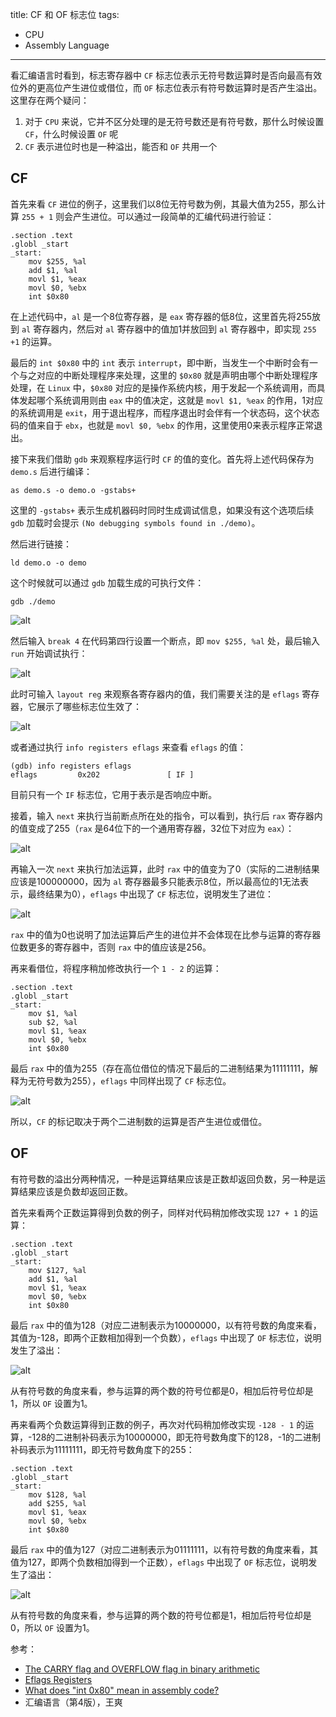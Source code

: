 title: CF 和 OF 标志位
tags:
- CPU
- Assembly Language
---

看汇编语言时看到，标志寄存器中 `CF` 标志位表示无符号数运算时是否向最高有效位外的更高位产生进位或借位，而 `OF` 标志位表示有符号数运算时是否产生溢出。这里存在两个疑问：

1. 对于 `CPU` 来说，它并不区分处理的是无符号数还是有符号数，那什么时候设置 `CF`，什么时候设置 `OF` 呢
2. `CF` 表示进位时也是一种溢出，能否和 `OF` 共用一个

## CF
首先来看 `CF` 进位的例子，这里我们以8位无符号数为例，其最大值为255，那么计算 `255 + 1` 则会产生进位。可以通过一段简单的汇编代码进行验证：

```
.section .text
.globl _start
_start:
    mov $255, %al
    add $1, %al
    movl $1, %eax
    movl $0, %ebx
    int $0x80
```

在上述代码中，`al` 是一个8位寄存器，是 `eax` 寄存器的低8位，这里首先将255放到 `al` 寄存器内，然后对 `al` 寄存器中的值加1并放回到 `al` 寄存器中，即实现 `255 +1` 的运算。

最后的 `int $0x80` 中的 `int` 表示 `interrupt`，即中断，当发生一个中断时会有一个与之对应的中断处理程序来处理，这里的 `$0x80` 就是声明由哪个中断处理程序处理，在 `Linux` 中，`$0x80` 对应的是操作系统内核，用于发起一个系统调用，而具体发起哪个系统调用则由 `eax` 中的值决定，这就是 `movl $1, %eax` 的作用，1对应的系统调用是 `exit`，用于退出程序，而程序退出时会伴有一个状态码，这个状态码的值来自于 `ebx`，也就是 `movl $0, %ebx` 的作用，这里使用0来表示程序正常退出。

接下来我们借助 `gdb` 来观察程序运行时 `CF` 的值的变化。首先将上述代码保存为 `demo.s` 后进行编译：

```
as demo.s -o demo.o -gstabs+
```

这里的 `-gstabs+` 表示生成机器码时同时生成调试信息，如果没有这个选项后续 `gdb` 加载时会提示 `(No debugging symbols found in ./demo)`。

然后进行链接：

```
ld demo.o -o demo
```

这个时候就可以通过 `gdb` 加载生成的可执行文件：

```
gdb ./demo
```

![alt](/images/cf-of-1.png)

然后输入 `break 4` 在代码第四行设置一个断点，即 `mov $255, %al` 处，最后输入 `run` 开始调试执行：

![alt](/images/cf-of-2.png)

此时可输入 `layout reg` 来观察各寄存器内的值，我们需要关注的是 `eflags` 寄存器，它展示了哪些标志位生效了：

![alt](/images/cf-of-3.png)

或者通过执行 `info registers eflags` 来查看 `eflags` 的值：

```
(gdb) info registers eflags
eflags         0x202               [ IF ]
```

目前只有一个 `IF` 标志位，它用于表示是否响应中断。

接着，输入 `next` 来执行当前断点所在处的指令，可以看到，执行后 `rax` 寄存器内的值变成了255（`rax` 是64位下的一个通用寄存器，32位下对应为 `eax`）：

![alt](/images/cf-of-4.png)

再输入一次 `next` 来执行加法运算，此时 `rax` 中的值变为了0（实际的二进制结果应该是100000000，因为 `al` 寄存器最多只能表示8位，所以最高位的1无法表示，最终结果为0），`eflags` 中出现了 `CF` 标志位，说明发生了进位：

![alt](/images/cf-of-5.png)

`rax` 中的值为0也说明了加法运算后产生的进位并不会体现在比参与运算的寄存器位数更多的寄存器中，否则 `rax` 中的值应该是256。

再来看借位，将程序稍加修改执行一个 `1 - 2` 的运算：

```
.section .text
.globl _start
_start:
    mov $1, %al
    sub $2, %al
    movl $1, %eax
    movl $0, %ebx
    int $0x80
```

最后 `rax` 中的值为255（存在高位借位的情况下最后的二进制结果为11111111，解释为无符号数为255），`eflags` 中同样出现了 `CF` 标志位。

![alt](/images/cf-of-6.png)

所以，`CF` 的标记取决于两个二进制数的运算是否产生进位或借位。

## OF
有符号数的溢出分两种情况，一种是运算结果应该是正数却返回负数，另一种是运算结果应该是负数却返回正数。

首先来看两个正数运算得到负数的例子，同样对代码稍加修改实现 `127 + 1` 的运算：

```
.section .text
.globl _start
_start:
    mov $127, %al
    add $1, %al
    movl $1, %eax
    movl $0, %ebx
    int $0x80
```

最后 `rax` 中的值为128（对应二进制表示为10000000，以有符号数的角度来看，其值为-128，即两个正数相加得到一个负数），`eflags` 中出现了 `OF` 标志位，说明发生了溢出：

![alt](/images/cf-of-7.png)

从有符号数的角度来看，参与运算的两个数的符号位都是0，相加后符号位却是1，所以 `OF` 设置为1。

再来看两个负数运算得到正数的例子，再次对代码稍加修改实现 `-128 - 1` 的运算，-128的二进制补码表示为10000000，即无符号数角度下的128，-1的二进制补码表示为11111111，即无符号数角度下的255：

```
.section .text
.globl _start
_start:
    mov $128, %al
    add $255, %al
    movl $1, %eax
    movl $0, %ebx
    int $0x80
```

最后 `rax` 中的值为127（对应二进制表示为01111111，以有符号数的角度来看，其值为127，即两个负数相加得到一个正数），`eflags` 中出现了 `OF` 标志位，说明发生了溢出：

![alt](/images/cf-of-8.png)

从有符号数的角度来看，参与运算的两个数的符号位都是1，相加后符号位却是0，所以 `OF` 设置为1。

参考：

* [The CARRY flag and OVERFLOW flag in binary arithmetic](http://teaching.idallen.com/dat2343/10f/notes/040_overflow.txt)
* [Eflags Registers](https://niranjanmr.wordpress.com/2016/01/20/eflags-registers/)
* [What does "int 0x80" mean in assembly code?](https://stackoverflow.com/questions/1817577/what-does-int-0x80-mean-in-assembly-code)
* 汇编语言（第4版），王爽